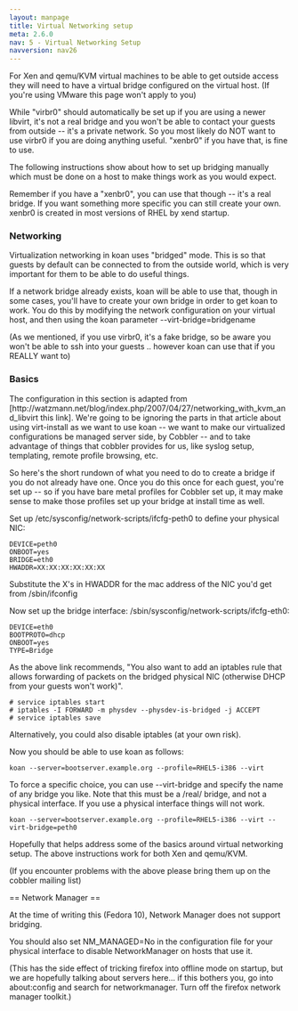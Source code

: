 ```yaml
---
layout: manpage
title: Virtual Networking setup
meta: 2.6.0
nav: 5 - Virtual Networking Setup
navversion: nav26
---
```


<p>For Xen and qemu/KVM virtual machines to be able to get outside access they will need to have a virtual bridge configured on the virtual host.   (If you're using VMware this page won't apply to you)</p>

<p>While "virbr0" should automatically be set up if you are using a newer libvirt, it's not a real bridge and you won't be able to contact your guests from outside -- it's a private network.  So you most likely do NOT want to use virbr0 if you are doing anything useful.   "xenbr0" if you have that, is fine to use.</p>

<p>The following instructions show about how to set up bridging manually which must be done on a host to make things work as you would expect.</p>

<p>Remember if you have a "xenbr0", you can use that though -- it's a real bridge.  If you want something more specific you can still create your own.   xenbr0 is created in most versions of RHEL by xend startup.</p>

<h3>Networking</h3>

<p>Virtualization networking in koan uses "bridged" mode.   This is so that guests by default
can be connected to from the outside world, which is very important for them to be able to do useful things.</p>

<p>If a network bridge already exists, koan will be able to use that, though in some cases, you'll
have to create your own bridge in order to get koan to work.  You do this by modifying the network configuration on your virtual host,
and then using the koan parameter --virt-bridge=bridgename</p>

<p>(As we mentioned, if you use virbr0, it's a fake bridge, so be aware you won't be able to ssh into your guests .. however koan can use that if you REALLY want to)</p>

<h3>Basics</h3>

<p>The configuration in this section is adapted from [http://watzmann.net/blog/index.php/2007/04/27/networking_with_kvm_and_libvirt this link].  We're going to be ignoring the parts in that article about using virt-install as we want to use koan -- we want to make our virtualized configurations be managed server side, by Cobbler -- and to take advantage of things that cobbler provides for us, like syslog setup, templating, remote profile browsing, etc.</p>

<p>So here's the short rundown of what you need to do to create a bridge if you do not already have one.  Once you do this once for each guest, you're set up -- so if you have bare metal profiles for Cobbler set up, it may make sense to make those profiles set up your bridge at install time as well.</p>

<p>Set up /etc/sysconfig/network-scripts/ifcfg-peth0 to define your physical NIC:</p>

<pre><code>DEVICE=peth0
ONBOOT=yes
BRIDGE=eth0
HWADDR=XX:XX:XX:XX:XX:XX
</code></pre>

<p>Substitute the X's in HWADDR for the mac address of the NIC you'd get from /sbin/ifconfig</p>

<p>Now set up the bridge interface:  /sbin/sysconfig/network-scripts/ifcfg-eth0:</p>

<pre><code>DEVICE=eth0
BOOTPROTO=dhcp
ONBOOT=yes
TYPE=Bridge
</code></pre>

<p>As the above link recommends, "You also want to add an iptables rule that allows forwarding of packets on the bridged physical NIC (otherwise DHCP from your guests won't work)".</p>

<pre><code># service iptables start
# iptables -I FORWARD -m physdev --physdev-is-bridged -j ACCEPT
# service iptables save
</code></pre>

<p>Alternatively, you could also disable iptables (at your own risk).</p>

<p>Now you should be able to use koan as follows:</p>

<pre><code>koan --server=bootserver.example.org --profile=RHEL5-i386 --virt
</code></pre>

<p>To force a specific choice, you can use --virt-bridge and specify the name of any bridge you like.  Note that this must be a /real/ bridge, and not a physical interface.
If you use a physical interface things will not work.</p>

<pre><code>koan --server=bootserver.example.org --profile=RHEL5-i386 --virt --virt-bridge=peth0
</code></pre>

<p>Hopefully that helps address some of the basics around virtual networking setup.  The above instructions work for both Xen and qemu/KVM.</p>

<p>(If you encounter problems with the above please bring them up on the cobbler mailing list)</p>

<p>== Network Manager ==</p>

<p>At the time of writing this (Fedora 10), Network Manager does not support bridging.</p>

<p>You should also set NM_MANAGED=No in the configuration file for your physical interface to disable NetworkManager on hosts that use it.</p>

<p>(This has the side effect of tricking firefox into offline mode on startup, but we are hopefully talking about servers here... if this bothers you, go into about:config and search for networkmanager.  Turn off the firefox network manager toolkit.)</p>

